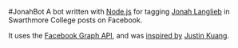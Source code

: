 #JonahBot
A bot written with [Node.js](https://nodejs.org) for tagging [Jonah Langlieb](https://github.com/jzl) in Swarthmore College posts on Facebook.

It uses the [Facebook Graph API](https://developers.facebook.com/docs/graph-api/), and was [inspired by](https://www.facebook.com/SwarthmoreCollege/photos/a.10150561796142132.380095.44667262131/10153898593902132/?type=3&comment_id=10153898683327132) [Justin Kuang](https://github.com/kuangjustin).
